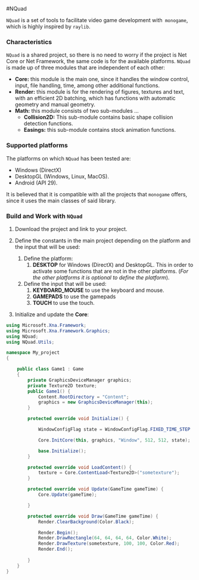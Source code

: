 #NQuad

`NQuad` is a set of tools to facilitate video game development with` monogame`, which is highly inspired by `raylib`.

### Characteristics
`NQuad` is a shared project, so there is no need to worry if the project is Net Core or Net Framework, the same code is for the available platforms.
`NQuad` is made up of three modules that are independent of each other:
* **Core:** this module is the main one, since it handles the window control, input, file handling, time, among other additional functions.
* **Render:** this module is for the rendering of figures, textures and text, with an efficient 2D batching, which has functions with automatic geometry and manual geometry.
* **Math:** this module consists of two sub-modules ...
    * **Collision2D:** This sub-module contains basic shape collision detection functions.
    * **Easings:** this sub-module contains stock animation functions.

### Supported platforms
The platforms on which `NQuad` has been tested are:

* Windows (DirectX)
* DesktopGL (Windows, Linux, MacOS).
* Android (API 29).

It is believed that it is compatible with all the projects that `monogame` offers, since it uses the main classes of said library.

### Build and Work with `NQuad`

1. Download the project and link to your project.
2. Define the constants in the main project depending on the platform and the input that will be used:
    1. Define the platform:
        1. **DESKTOP** for Windows (DirectX) and DesktopGL.
        This in order to activate some functions that are not in the other platforms.
        (*For the other platforms it is optional to define the platform*).
    2. Define the input that will be used:
        1. **KEYBOARD_MOUSE** to use the keyboard and mouse.
        2. **GAMEPADS** to use the gamepads
        3. **TOUCH** to use the touch.

3. Initialize and update the **Core**:
```csharp
using Microsoft.Xna.Framework;
using Microsoft.Xna.Framework.Graphics;
using NQuad;
using NQuad.Utils;

namespace My_project
{

    public class Game1 : Game
    {
        private GraphicsDeviceManager graphics;
        private Texture2D texture;
        public Game1() {
            Content.RootDirectory = "Content";
            graphics = new GraphicsDeviceManager(this);
        }

        protected override void Initialize() {

            WindowConfigFlag state = WindowConfigFlag.FIXED_TIME_STEP | WindowConfigFlag.VSYNC | WindowConfigFlag.ALLOW_ALT_F4;

            Core.InitCore(this, graphics, "Window", 512, 512, state);

            base.Initialize();
        }

        protected override void LoadContent() {
            texture = Core.ContentLoad<Texture2D>("sometexture");
        }

        protected override void Update(GameTime gameTime) {
            Core.Update(gameTime);

        }

        protected override void Draw(GameTime gameTime) {
            Render.ClearBackground(Color.Black);

            Render.Begin();
            Render.DrawRectangle(64, 64, 64, 64, Color.White);
            Render.DrawTexture(sometexture, 100, 100, Color.Red);
            Render.End();
            
        }
    }
}

```